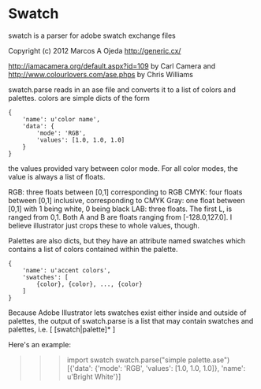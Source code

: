 # Swatch

swatch is a parser for adobe swatch exchange files

Copyright (c) 2012 Marcos A Ojeda http://generic.cx/


http://iamacamera.org/default.aspx?id=109 by Carl Camera and
http://www.colourlovers.com/ase.phps by Chris Williams


swatch.parse reads in an ase file and converts it to a list of colors and
palettes. colors are simple dicts of the form

    {
        'name': u'color name',
        'data': {
            'mode': 'RGB',
            'values': [1.0, 1.0, 1.0]
        }
    }

the values provided vary between color mode. For all color modes, the
value is always a list of floats.

RGB: three floats between [0,1]  corresponding to RGB
CMYK: four floats between [0,1] inclusive, corresponding to CMYK
Gray: one float between [0,1] with 1 being white, 0 being black
LAB: three floats. The first L, is ranged from 0,1. Both A and B are
floats ranging from [-128.0,127.0]. I believe illustrator just crops
these to whole values, though.

Palettes are also dicts, but they have an attribute named swatches which
contains a list of colors contained within the palette.

    {
        'name': u'accent colors',
        'swatches': [
            {color}, {color}, ..., {color}
        ]
    }

Because Adobe Illustrator lets swatches exist either inside and outside
of palettes, the output of swatch.parse is a list that may contain
swatches and palettes, i.e. [ [swatch|palette]* ]

Here's an example:

>>> import swatch
>>> swatch.parse("simple palette.ase")
[{'data': {'mode': 'RGB', 'values': [1.0, 1.0, 1.0]}, 'name': u'Bright White'}]
